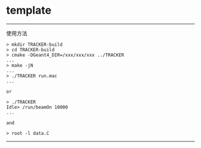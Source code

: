 # template
  
  ***
  使用方法

  ``` shell
  > mkdir TRACKER-build
  > cd TRACKER-build
  > cmake -DGeant4_DIR=/xxx/xxx/xxx ../TRACKER
  ...
  > make -jN
  ...
  > ./TRACKER run.mac
  ...

  or
  
  > ./TRACKER
  Idle> /run/beamOn 10000
  ...

  and

  > root -l data.C
  
  ```

  ***
